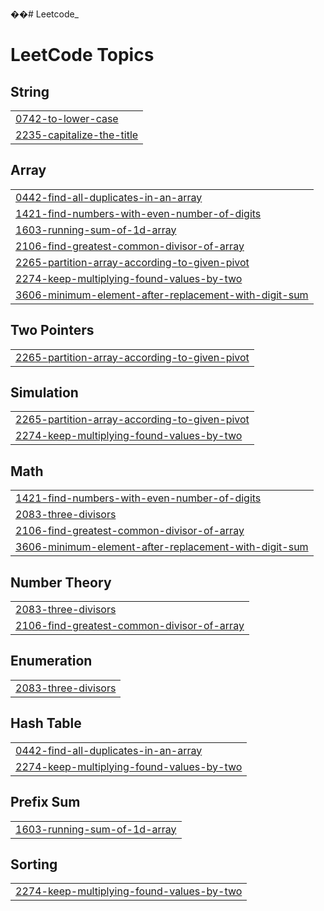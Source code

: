 ��#   L e e t c o d e _  
 
<!---LeetCode Topics Start-->
# LeetCode Topics
## String
|  |
| ------- |
| [0742-to-lower-case](https://github.com/KHAIRUNNEESA-K/Leetcode_/tree/master/0742-to-lower-case) |
| [2235-capitalize-the-title](https://github.com/KHAIRUNNEESA-K/Leetcode_/tree/master/2235-capitalize-the-title) |
## Array
|  |
| ------- |
| [0442-find-all-duplicates-in-an-array](https://github.com/KHAIRUNNEESA-K/Leetcode_/tree/master/0442-find-all-duplicates-in-an-array) |
| [1421-find-numbers-with-even-number-of-digits](https://github.com/KHAIRUNNEESA-K/Leetcode_/tree/master/1421-find-numbers-with-even-number-of-digits) |
| [1603-running-sum-of-1d-array](https://github.com/KHAIRUNNEESA-K/Leetcode_/tree/master/1603-running-sum-of-1d-array) |
| [2106-find-greatest-common-divisor-of-array](https://github.com/KHAIRUNNEESA-K/Leetcode_/tree/master/2106-find-greatest-common-divisor-of-array) |
| [2265-partition-array-according-to-given-pivot](https://github.com/KHAIRUNNEESA-K/Leetcode_/tree/master/2265-partition-array-according-to-given-pivot) |
| [2274-keep-multiplying-found-values-by-two](https://github.com/KHAIRUNNEESA-K/Leetcode_/tree/master/2274-keep-multiplying-found-values-by-two) |
| [3606-minimum-element-after-replacement-with-digit-sum](https://github.com/KHAIRUNNEESA-K/Leetcode_/tree/master/3606-minimum-element-after-replacement-with-digit-sum) |
## Two Pointers
|  |
| ------- |
| [2265-partition-array-according-to-given-pivot](https://github.com/KHAIRUNNEESA-K/Leetcode_/tree/master/2265-partition-array-according-to-given-pivot) |
## Simulation
|  |
| ------- |
| [2265-partition-array-according-to-given-pivot](https://github.com/KHAIRUNNEESA-K/Leetcode_/tree/master/2265-partition-array-according-to-given-pivot) |
| [2274-keep-multiplying-found-values-by-two](https://github.com/KHAIRUNNEESA-K/Leetcode_/tree/master/2274-keep-multiplying-found-values-by-two) |
## Math
|  |
| ------- |
| [1421-find-numbers-with-even-number-of-digits](https://github.com/KHAIRUNNEESA-K/Leetcode_/tree/master/1421-find-numbers-with-even-number-of-digits) |
| [2083-three-divisors](https://github.com/KHAIRUNNEESA-K/Leetcode_/tree/master/2083-three-divisors) |
| [2106-find-greatest-common-divisor-of-array](https://github.com/KHAIRUNNEESA-K/Leetcode_/tree/master/2106-find-greatest-common-divisor-of-array) |
| [3606-minimum-element-after-replacement-with-digit-sum](https://github.com/KHAIRUNNEESA-K/Leetcode_/tree/master/3606-minimum-element-after-replacement-with-digit-sum) |
## Number Theory
|  |
| ------- |
| [2083-three-divisors](https://github.com/KHAIRUNNEESA-K/Leetcode_/tree/master/2083-three-divisors) |
| [2106-find-greatest-common-divisor-of-array](https://github.com/KHAIRUNNEESA-K/Leetcode_/tree/master/2106-find-greatest-common-divisor-of-array) |
## Enumeration
|  |
| ------- |
| [2083-three-divisors](https://github.com/KHAIRUNNEESA-K/Leetcode_/tree/master/2083-three-divisors) |
## Hash Table
|  |
| ------- |
| [0442-find-all-duplicates-in-an-array](https://github.com/KHAIRUNNEESA-K/Leetcode_/tree/master/0442-find-all-duplicates-in-an-array) |
| [2274-keep-multiplying-found-values-by-two](https://github.com/KHAIRUNNEESA-K/Leetcode_/tree/master/2274-keep-multiplying-found-values-by-two) |
## Prefix Sum
|  |
| ------- |
| [1603-running-sum-of-1d-array](https://github.com/KHAIRUNNEESA-K/Leetcode_/tree/master/1603-running-sum-of-1d-array) |
## Sorting
|  |
| ------- |
| [2274-keep-multiplying-found-values-by-two](https://github.com/KHAIRUNNEESA-K/Leetcode_/tree/master/2274-keep-multiplying-found-values-by-two) |
<!---LeetCode Topics End-->